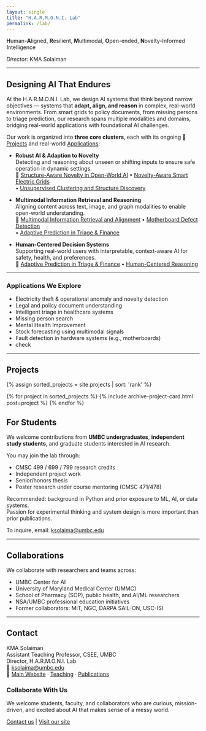 ```yaml
---
layout: single
title: "H.A.R.M.O.N.I. Lab"
permalink: /lab/
---
```


<!-- # H.A.R.M.O.N.I. Lab -->

<!-- ### **Human-Aligned, Resilient, Multimodal, Open-ended, Novelty-Informed Intelligence**   -->
<Huge><strong>H</strong>uman-<strong>A</strong>ligned, <strong>R</strong>esilient, <strong>M</strong>ultimodal, <strong>O</strong>pen-ended, <strong>N</strong>ovelty-Informed <strong>I</strong>ntelligence</Huge>  

*Director:* KMA Solaiman

---

## Designing AI That Endures

At the H.A.R.M.O.N.I. Lab, we design AI systems that think beyond narrow objectives — systems that **adapt, align, and reason** in complex, real-world environments. From smart grids to policy documents, from missing persons to triage prediction, our research spans multiple modalities and domains, bridging real-world applications with foundational AI challenges.

Our work is organized into **three core clusters**, each with its ongoing 📌 [Projects](#projects) and real-world [Applications](#applications-we-explore):

- **Robust AI & Adaption to Novelty**  
  Detecting and reasoning about unseen or shifting inputs to ensure safe operation in dynamic settings.  
  📌 [Structure-Aware Novelty in Open-World AI](#structure-aware-novelty) • [Novelty-Aware Smart Electric Grids](#smart-electric-grid)  
  • [Unsupervised Clustering and Structure Discovery](#clustering-algos)

- **Multimodal Information Retrieval and Reasoning**  
  Aligning content across text, image, and graph modalities to enable open-world understanding.  
  📌 [Multimodal Information Retrieval and Alignment](#multimodal-information-retrieval) • [Motherboard Defect Detection](#motherboard-defect-detection)  
  • [Adaptive Prediction in Triage & Finance](#triage-and-stock-market)

- **Human-Centered Decision Systems**  
  Supporting real-world users with interpretable, context-aware AI for safety, health, and preferences.  
  📌 [Adaptive Prediction in Triage & Finance](#triage-and-stock-market) • [Human-Centered Reasoning](#human-centered-reasoning)


---

### Applications We Explore

- Electricity theft & operational anomaly and novelty detection  
- Legal and policy document understanding 
- Intelligent triage in healthcare systems  
- Missing person search  
- Mental Health Improvement
- Stock forecasting using multimodal signals  
- Fault detection in hardware systems (e.g., motherboards)
- check

---

## Projects

{% assign sorted_projects = site.projects | sort: 'rank' %}

{% for project in sorted_projects %}
    {% include archive-project-card.html post=project %}
{% endfor %}

<!-- COMMENT: to filter (e.g., by category or tag) -->
<!-- {% for project in site.projects %}
  {% if project.website-separation-category == "c1" %}
    {% include archive-single.html post=project %}
  {% endif %}
{% endfor %} -->


<!-- **Human-AI Interaction and Intent Modeling**   -->
<!-- Plant Matching
T&C modeling -->


## For Students

We welcome contributions from **UMBC undergraduates**, **independent study students**, and graduate students interested in AI research.

You may join the lab through:
- CMSC 499 / 699 / 799 research credits  
- Independent project work  
- Senior/honors thesis  
- Poster research under course mentoring (CMSC 471/478)

Recommended: background in Python and prior exposure to ML, AI, or data systems.  
Passion for experimental thinking and system design is more important than prior publications.

To inquire, email: [ksolaima@umbc.edu](mailto:ksolaima@umbc.edu)

---

## Collaborations

We collaborate with researchers and teams across:
- UMBC Center for AI  
- University of Maryland Medical Center (UMMC)  
- School of Pharmacy (SOP), public health, and AI/ML researchers  
- NSA/UMBC professional education initiatives  
- Former collaborators: MIT, NGC, DARPA SAIL-ON, USC-ISI

---

## Contact

KMA Solaiman  
Assistant Teaching Professor, CSEE, UMBC  
Director, H.A.R.M.O.N.I. Lab  
📧 [ksolaima@umbc.edu](mailto:ksolaima@umbc.edu)  
🔗 [Main Website](/) · [Teaching](/teaching/) · [Publications](/publications/)


### Collaborate With Us

We welcome students, faculty, and collaborators who are curious, mission-driven, and excited about AI that makes sense of a messy world.

[Contact us](mailto:ksolaima@umbc.edu) | [Visit our site](https://ksolaiman.github.io)
